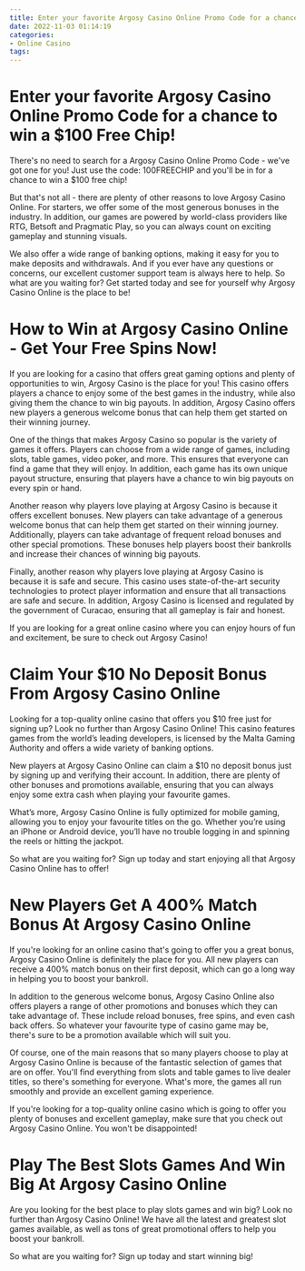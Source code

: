```yaml
---
title: Enter your favorite Argosy Casino Online Promo Code for a chance to win a $100 Free Chip!
date: 2022-11-03 01:14:19
categories:
- Online Casino
tags:
---
```



#  Enter your favorite Argosy Casino Online Promo Code for a chance to win a $100 Free Chip!

There's no need to search for a Argosy Casino Online Promo Code - we've got one for you! Just use the code: 100FREECHIP and you'll be in for a chance to win a $100 free chip!

But that's not all - there are plenty of other reasons to love Argosy Casino Online. For starters, we offer some of the most generous bonuses in the industry. In addition, our games are powered by world-class providers like RTG, Betsoft and Pragmatic Play, so you can always count on exciting gameplay and stunning visuals.

We also offer a wide range of banking options, making it easy for you to make deposits and withdrawals. And if you ever have any questions or concerns, our excellent customer support team is always here to help. So what are you waiting for? Get started today and see for yourself why Argosy Casino Online is the place to be!

#  How to Win at Argosy Casino Online - Get Your Free Spins Now!

If you are looking for a casino that offers great gaming options and plenty of opportunities to win, Argosy Casino is the place for you! This casino offers players a chance to enjoy some of the best games in the industry, while also giving them the chance to win big payouts. In addition, Argosy Casino offers new players a generous welcome bonus that can help them get started on their winning journey.

One of the things that makes Argosy Casino so popular is the variety of games it offers. Players can choose from a wide range of games, including slots, table games, video poker, and more. This ensures that everyone can find a game that they will enjoy. In addition, each game has its own unique payout structure, ensuring that players have a chance to win big payouts on every spin or hand.

Another reason why players love playing at Argosy Casino is because it offers excellent bonuses. New players can take advantage of a generous welcome bonus that can help them get started on their winning journey. Additionally, players can take advantage of frequent reload bonuses and other special promotions. These bonuses help players boost their bankrolls and increase their chances of winning big payouts.

Finally, another reason why players love playing at Argosy Casino is because it is safe and secure. This casino uses state-of-the-art security technologies to protect player information and ensure that all transactions are safe and secure. In addition, Argosy Casino is licensed and regulated by the government of Curacao, ensuring that all gameplay is fair and honest.

If you are looking for a great online casino where you can enjoy hours of fun and excitement, be sure to check out Argosy Casino!

#  Claim Your $10 No Deposit Bonus From Argosy Casino Online

Looking for a top-quality online casino that offers you $10 free just for signing up? Look no further than Argosy Casino Online! This casino features games from the world’s leading developers, is licensed by the Malta Gaming Authority and offers a wide variety of banking options.

New players at Argosy Casino Online can claim a $10 no deposit bonus just by signing up and verifying their account. In addition, there are plenty of other bonuses and promotions available, ensuring that you can always enjoy some extra cash when playing your favourite games.

What’s more, Argosy Casino Online is fully optimized for mobile gaming, allowing you to enjoy your favourite titles on the go. Whether you’re using an iPhone or Android device, you’ll have no trouble logging in and spinning the reels or hitting the jackpot.

So what are you waiting for? Sign up today and start enjoying all that Argosy Casino Online has to offer!

#  New Players Get A 400% Match Bonus At Argosy Casino Online

If you're looking for an online casino that's going to offer you a great bonus, Argosy Casino Online is definitely the place for you. All new players can receive a 400% match bonus on their first deposit, which can go a long way in helping you to boost your bankroll.

In addition to the generous welcome bonus, Argosy Casino Online also offers players a range of other promotions and bonuses which they can take advantage of. These include reload bonuses, free spins, and even cash back offers. So whatever your favourite type of casino game may be, there's sure to be a promotion available which will suit you.

Of course, one of the main reasons that so many players choose to play at Argosy Casino Online is because of the fantastic selection of games that are on offer. You'll find everything from slots and table games to live dealer titles, so there's something for everyone. What's more, the games all run smoothly and provide an excellent gaming experience.

If you're looking for a top-quality online casino which is going to offer you plenty of bonuses and excellent gameplay, make sure that you check out Argosy Casino Online. You won't be disappointed!

#  Play The Best Slots Games And Win Big At Argosy Casino Online

Are you looking for the best place to play slots games and win big? Look no further than Argosy Casino Online! We have all the latest and greatest slot games available, as well as tons of great promotional offers to help you boost your bankroll.

So what are you waiting for? Sign up today and start winning big!